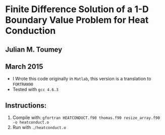 # Finite Difference Solution of a 1-D Boundary Value Problem for Heat Conduction
## Julian M. Toumey
## March 2015
* I Wrote this code originally in `Matlab`, this version is a translation to `FORTRAN90`
* Tested with `gcc 4.6.3`

## Instructions:
1. Compile with: `gfortran HEATCONDUCT.f90 thomas.f90 resize_array.f90 -o heatconduct.o`
2. Run with `./heatconduct.o`
